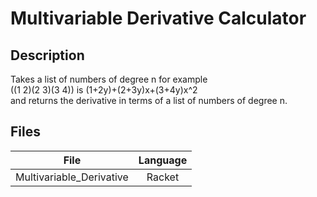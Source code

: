 # Multivariable Derivative Calculator

## Description
Takes a list of numbers of degree n for example  
((1 2)(2 3)(3 4)) is (1+2y)+(2+3y)x+(3+4y)x^2  
and returns the derivative in terms of a list of numbers of degree n.

## Files
| File                     | Language |
|--------------------------|:--------:|
| Multivariable_Derivative | Racket   |
